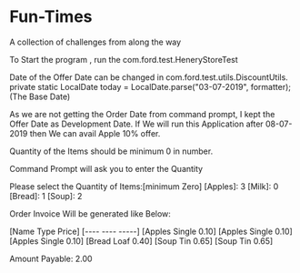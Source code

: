 # Fun-Times
A collection of challenges from along the way

To Start the program , run the com.ford.test.HeneryStoreTest

Date of the Offer Date can be changed in com.ford.test.utils.DiscountUtils.
private static LocalDate today = LocalDate.parse("03-07-2019", formatter);(The Base Date)

As we are not getting the Order Date from command prompt, I kept the Offer Date as Development Date.
If We will run this Application after 08-07-2019 then We can avail Apple 10% offer. 


Quantity of the Items should be minimum 0 in number.

Command Prompt will ask you to enter the Quantity 

Please select the Quantity of Items:[minimum Zero] 
[Apples]: 3
[Milk]: 0
[Bread]: 1
[Soup]: 2

Order Invoice Will be generated like Below:

[Name	Type	Price]
[----	----	-----]
[Apples	Single	0.10]
[Apples	Single	0.10]
[Apples	Single	0.10]
[Bread	Loaf	0.40]
[Soup	Tin	0.65]
[Soup	Tin	0.65]

Amount Payable: 2.00